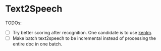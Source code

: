 # Text2Speech

TODOs:
- [ ] Try better scoring after recognition. One candidate is to use [kenlm](https://github.com/kpu/kenlm). 
- [ ] Make batch text2speech to be incremental instead of processing the entire doc in one batch.